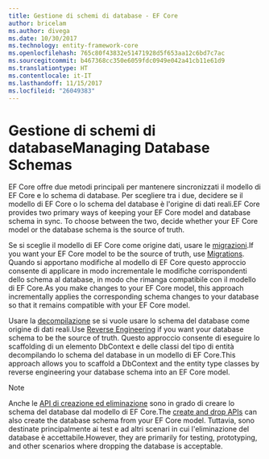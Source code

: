 ```yaml
---
title: Gestione di schemi di database - EF Core
author: bricelam
ms.author: divega
ms.date: 10/30/2017
ms.technology: entity-framework-core
ms.openlocfilehash: 765c80f43832e51471928d5f653aa12c6bd7c7ac
ms.sourcegitcommit: b467368cc350e6059fdc0949e042a41cb11e61d9
ms.translationtype: HT
ms.contentlocale: it-IT
ms.lasthandoff: 11/15/2017
ms.locfileid: "26049383"
---
```

# <a name="managing-database-schemas"></a><span data-ttu-id="9d4ca-102">Gestione di schemi di database</span><span class="sxs-lookup"><span data-stu-id="9d4ca-102">Managing Database Schemas</span></span>
<span data-ttu-id="9d4ca-103">EF Core offre due metodi principali per mantenere sincronizzati il modello di EF Core e lo schema di database. Per scegliere tra i due, decidere se il modello di EF Core o lo schema del database è l'origine di dati reali.</span><span class="sxs-lookup"><span data-stu-id="9d4ca-103">EF Core provides two primary ways of keeping your EF Core model and database schema in sync. To choose between the two, decide whether your EF Core model or the database schema is the source of truth.</span></span>

<span data-ttu-id="9d4ca-104">Se si sceglie il modello di EF Core come origine dati, usare le [migrazioni][1].</span><span class="sxs-lookup"><span data-stu-id="9d4ca-104">If you want your EF Core model to be the source of truth, use [Migrations][1].</span></span> <span data-ttu-id="9d4ca-105">Quando si apportano modifiche al modello di EF Core questo approccio consente di applicare in modo incrementale le modifiche corrispondenti dello schema al database, in modo che rimanga compatibile con il modello di EF Core.</span><span class="sxs-lookup"><span data-stu-id="9d4ca-105">As you make changes to your EF Core model, this approach incrementally applies the corresponding schema changes to your database so that it remains compatible with your EF Core model.</span></span>

<span data-ttu-id="9d4ca-106">Usare la [decompilazione][2] se si vuole usare lo schema del database come origine di dati reali.</span><span class="sxs-lookup"><span data-stu-id="9d4ca-106">Use [Reverse Engineering][2] if you want your database schema to be the source of truth.</span></span> <span data-ttu-id="9d4ca-107">Questo approccio consente di eseguire lo scaffolding di un elemento DbContext e delle classi del tipo di entità decompilando lo schema del database in un modello di EF Core.</span><span class="sxs-lookup"><span data-stu-id="9d4ca-107">This approach allows you to scaffold a DbContext and the entity type classes by reverse engineering your database schema into an EF Core model.</span></span>

> [!NOTE]
> <span data-ttu-id="9d4ca-108">Anche le [API di creazione ed eliminazione][3] sono in grado di creare lo schema del database dal modello di EF Core.</span><span class="sxs-lookup"><span data-stu-id="9d4ca-108">The [create and drop APIs][3] can also create the database schema from your EF Core model.</span></span> <span data-ttu-id="9d4ca-109">Tuttavia, sono destinate principalmente ai test e ad altri scenari in cui l'eliminazione del database è accettabile.</span><span class="sxs-lookup"><span data-stu-id="9d4ca-109">However, they are primarily for testing, prototyping, and other scenarios where dropping the database is acceptable.</span></span>


  [1]: migrations/index.md
  [2]: scaffolding.md
  [3]: ensure-created.md

